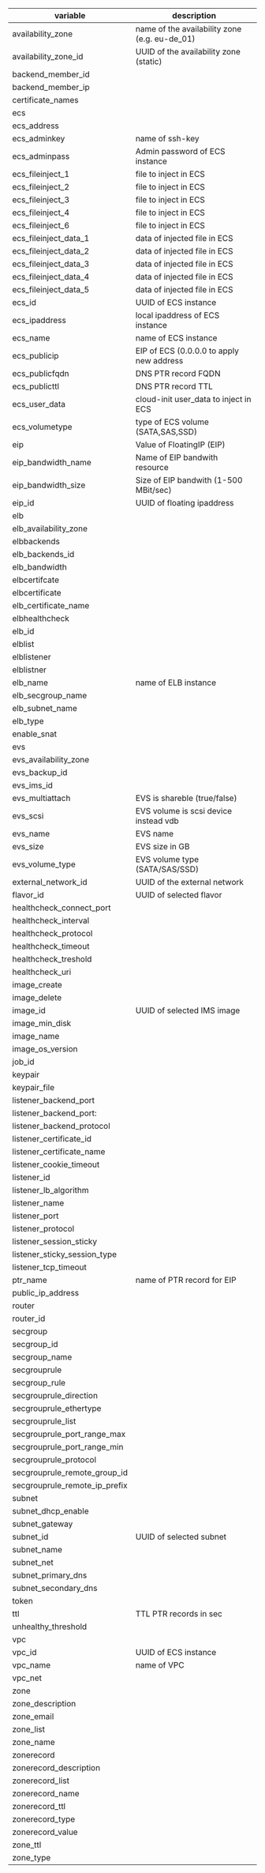 |variable|description|
|------------------------------|---------------------------------------------|
|availability_zone|		name of the availability zone (e.g. eu-de_01)|
|availability_zone_id|		UUID of the availability zone (static)|
|backend_member_id|
|backend_member_ip|
|certificate_names|
|ecs|
|ecs_address|
|ecs_adminkey|			name of ssh-key|
|ecs_adminpass|			Admin password of ECS instance|
|ecs_fileinject_1|		file to inject in ECS|
|ecs_fileinject_2|		file to inject in ECS|
|ecs_fileinject_3|		file to inject in ECS|
|ecs_fileinject_4|		file to inject in ECS|
|ecs_fileinject_6|		file to inject in ECS|
|ecs_fileinject_data_1|		data of injected file in ECS|
|ecs_fileinject_data_2|		data of injected file in ECS|
|ecs_fileinject_data_3|		data of injected file in ECS|
|ecs_fileinject_data_4|		data of injected file in ECS|
|ecs_fileinject_data_5|		data of injected file in ECS|
|ecs_id|				UUID of ECS instance|
|ecs_ipaddress|			local ipaddress of ECS instance|
|ecs_name|			name of ECS instance|
|ecs_publicip|			EIP of ECS (0.0.0.0 to apply new address|
|ecs_publicfqdn|		DNS PTR record FQDN|
|ecs_publicttl|			DNS PTR record TTL|
|ecs_user_data|			cloud-init user_data to inject in ECS|
|ecs_volumetype|		type of ECS volume (SATA,SAS,SSD)|
|eip|				Value of FloatingIP (EIP)|
|eip_bandwidth_name|		Name of EIP bandwith resource|
|eip_bandwidth_size|		Size of EIP bandwith (1-500 MBit/sec)|
|eip_id|			UUID of floating ipaddress|
|elb|
|elb_availability_zone|
|elbbackends|
|elb_backends_id|
|elb_bandwidth|
|elbcertifcate|
|elbcertificate|
|elb_certificate_name|
|elbhealthcheck|
|elb_id|
|elblist|
|elblistener|
|elblistner|
|elb_name|			name of ELB instance|
|elb_secgroup_name|
|elb_subnet_name|
|elb_type|
|enable_snat|
|evs|
|evs_availability_zone|
|evs_backup_id|
|evs_ims_id|
|evs_multiattach|			EVS is shareble (true/false)|
|evs_scsi|			EVS volume is scsi device instead vdb|
|evs_name|			EVS name|
|evs_size|			EVS size in GB|
|evs_volume_type|			EVS volume type (SATA/SAS/SSD)|
|external_network_id|		UUID of the external network|
|flavor_id|			UUID of selected flavor|
|healthcheck_connect_port|
|healthcheck_interval|
|healthcheck_protocol|
|healthcheck_timeout|
|healthcheck_treshold|
|healthcheck_uri|
|image_create|
|image_delete|
|image_id|			UUID of selected IMS image|
|image_min_disk|
|image_name|
|image_os_version|
|job_id|
|keypair|
|keypair_file|
|listener_backend_port|
|listener_backend_port:|
|listener_backend_protocol|
|listener_certificate_id|
|listener_certificate_name|
|listener_cookie_timeout|
|listener_id|
|listener_lb_algorithm|
|listener_name|
|listener_port|
|listener_protocol|
|listener_session_sticky|
|listener_sticky_session_type|
|listener_tcp_timeout|
|ptr_name|			name of PTR record for EIP|
|public_ip_address|
|router|
|router_id|
|secgroup|
|secgroup_id|
|secgroup_name|
|secgrouprule|
|secgroup_rule|
|secgrouprule_direction|
|secgrouprule_ethertype|
|secgrouprule_list|
|secgrouprule_port_range_max |
|secgrouprule_port_range_min|
|secgrouprule_protocol|
|secgrouprule_remote_group_id|
|secgrouprule_remote_ip_prefix|
|subnet|
|subnet_dhcp_enable|
|subnet_gateway|
|subnet_id|		UUID of selected subnet|
|subnet_name|
|subnet_net|
|subnet_primary_dns|
|subnet_secondary_dns|
|token|
|ttl|			TTL PTR records in sec|
|unhealthy_threshold|
|vpc|
|vpc_id|			UUID of ECS instance|
|vpc_name|		name of VPC|
|vpc_net|
|zone|
|zone_description|
|zone_email|
|zone_list|
|zone_name|
|zonerecord|
|zonerecord_description|
|zonerecord_list|
|zonerecord_name|
|zonerecord_ttl|
|zonerecord_type|
|zonerecord_value|
|zone_ttl|
|zone_type|
